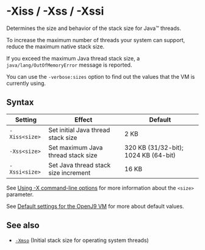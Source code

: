 <!--
* Copyright (c) 2017, 2019 IBM Corp. and others
*
* This program and the accompanying materials are made
* available under the terms of the Eclipse Public License 2.0
* which accompanies this distribution and is available at
* https://www.eclipse.org/legal/epl-2.0/ or the Apache
* License, Version 2.0 which accompanies this distribution and
* is available at https://www.apache.org/licenses/LICENSE-2.0.
*
* This Source Code may also be made available under the
* following Secondary Licenses when the conditions for such
* availability set forth in the Eclipse Public License, v. 2.0
* are satisfied: GNU General Public License, version 2 with
* the GNU Classpath Exception [1] and GNU General Public
* License, version 2 with the OpenJDK Assembly Exception [2].
*
* [1] https://www.gnu.org/software/classpath/license.html
* [2] http://openjdk.java.net/legal/assembly-exception.html
*
* SPDX-License-Identifier: EPL-2.0 OR Apache-2.0 OR GPL-2.0 WITH
* Classpath-exception-2.0 OR LicenseRef-GPL-2.0 WITH Assembly-exception
-->

# -Xiss / -Xss / -Xssi

Determines the size and behavior of the stack size for Java&trade; threads. 

To increase the maximum number of threads your system can support, reduce the maximum native stack size.

If you exceed the maximum Java thread stack size, a `java/lang/OutOfMemoryError` message is reported.

You can use the `-verbose:sizes` option to find out the values that the VM is currently using.


## Syntax

| Setting       | Effect                               | Default                              |
|---------------|--------------------------------------|--------------------------------------|
| `-Xiss<size>` | Set initial Java thread stack size   | 2 KB                                 |
| `-Xss<size>`  | Set maximum Java thread stack size   | 320 KB (31/32-bit); 1024 KB (64-bit) |
| `-Xssi<size>` | Set Java thread stack size increment | 16 KB                                |

See [Using -X command-line options](x_jvm_commands.md) for more information about the `<size>` parameter.  

See [Default settings for the OpenJ9 VM](openj9_defaults.md) for more about default values.

## See also

- [`-Xmso`](xmso.md) (Initial stack size for operating system threads)




<!-- ==== END OF TOPIC ==== xss.md ==== -->
<!-- ==== END OF TOPIC ==== xssi.md ==== -->
<!-- ==== END OF TOPIC ==== xiss.md ==== -->



